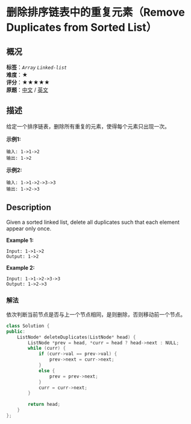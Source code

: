 # 删除排序链表中的重复元素（Remove Duplicates from Sorted List）
## 概况
**标签**：*`Array`*  *`Linked-list`*<br>
**难度**：★<br>
**评分**：★★★★★<br>
**原题**：[中文](https://leetcode-cn.com/problems/remove-duplicates-from-sorted-list) / [英文](https://leetcode.com/problems/remove-duplicates-from-sorted-list)

## 描述
给定一个排序链表，删除所有重复的元素，使得每个元素只出现一次。

**示例1:**
```
输入: 1->1->2
输出: 1->2
```

**示例2:**
```
输入: 1->1->2->3->3
输出: 1->2->3
```

## Description
Given a sorted linked list, delete all duplicates such that each element appear only once.

**Example 1:**
```
Input: 1->1->2
Output: 1->2
```

**Example 2:**
```
Input: 1->1->2->3->3
Output: 1->2->3
```


### 解法
依次判断当前节点是否与上一个节点相同，是则删除，否则移动前一个节点。
```c++
class Solution {
public:
    ListNode* deleteDuplicates(ListNode* head) {
        ListNode *prev = head, *curr = head ? head->next : NULL;
        while (curr) {
            if (curr->val == prev->val) {
                prev->next = curr->next;
            }
            else {
                prev = prev->next;
            }
            curr = curr->next;
        }
        
        return head;
    }
};
```
